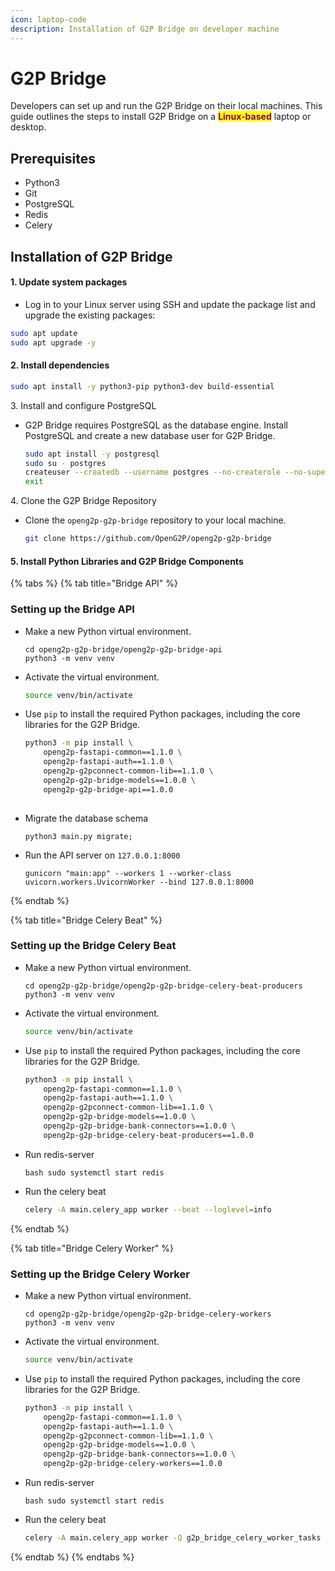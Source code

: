 ```yaml
---
icon: laptop-code
description: Installation of G2P Bridge on developer machine
---
```


# G2P Bridge

Developers can set up and run the G2P Bridge on their local machines. This guide outlines the steps to install G2P Bridge on a <mark style="color:purple;">**Linux-based**</mark> laptop or desktop.

## Prerequisites

* Python3
* Git
* PostgreSQL
* Redis
* Celery

## Installation of G2P Bridge

#### 1. Update system packages

* Log in to your Linux server using SSH and update the package list and upgrade the existing packages:

```bash
sudo apt update
sudo apt upgrade -y
```

#### 2. Install dependencies

```bash
sudo apt install -y python3-pip python3-dev build-essential

```

3\. Install and configure PostgreSQL

*   G2P Bridge requires PostgreSQL as the database engine. Install PostgreSQL and create a new database user for G2P Bridge.

    ```bash
    sudo apt install -y postgresql
    sudo su - postgres
    createuser --createdb --username postgres --no-createrole --no-superuser --pwprompt g2p_bridge_user
    exit
    ```

4\. Clone the G2P Bridge Repository

*   Clone the `openg2p-g2p-bridge` repository to your local machine.

    ```bash
    git clone https://github.com/OpenG2P/openg2p-g2p-bridge
    ```

#### 5. Install Python Libraries and G2P Bridge Components <a href="#docs-internal-guid-f8d8e15e-7fff-3872-8a9f-bfbb05735977" id="docs-internal-guid-f8d8e15e-7fff-3872-8a9f-bfbb05735977"></a>

{% tabs %}
{% tab title="Bridge API" %}
### Setting up the Bridge API

*   Make a new Python virtual environment.

    ```
    cd openg2p-g2p-bridge/openg2p-g2p-bridge-api
    python3 -m venv venv
    ```
*   Activate the virtual environment.

    ```bash
    source venv/bin/activate
    ```
*   Use `pip` to install the required Python packages, including the core libraries for the G2P Bridge.

    ```bash
    python3 -m pip install \
        openg2p-fastapi-common==1.1.0 \
        openg2p-fastapi-auth==1.1.0 \
        openg2p-g2pconnect-common-lib==1.1.0 \
        openg2p-g2p-bridge-models==1.0.0 \
        openg2p-g2p-bridge-api==1.0.0
        
    ```
*   Migrate the database schema

    ```
    python3 main.py migrate; 
    ```
*   Run the API server on `127.0.0.1:8000`

    ```
    gunicorn "main:app" --workers 1 --worker-class uvicorn.workers.UvicornWorker --bind 127.0.0.1:8000
    ```
{% endtab %}

{% tab title="Bridge Celery Beat" %}
### Setting up the Bridge Celery Beat

*   Make a new Python virtual environment.

    ```
    cd openg2p-g2p-bridge/openg2p-g2p-bridge-celery-beat-producers
    python3 -m venv venv
    ```
*   Activate the virtual environment.

    ```bash
    source venv/bin/activate
    ```
*   Use `pip` to install the required Python packages, including the core libraries for the G2P Bridge.

    ```bash
    python3 -m pip install \
        openg2p-fastapi-common==1.1.0 \
        openg2p-fastapi-auth==1.1.0 \
        openg2p-g2pconnect-common-lib==1.1.0 \
        openg2p-g2p-bridge-models==1.0.0 \
        openg2p-g2p-bridge-bank-connectors==1.0.0 \
        openg2p-g2p-bridge-celery-beat-producers==1.0.0    
    ```
*   Run redis-server

    ```
    bash sudo systemctl start redis
    ```
*   Run the celery beat

    ```bash
    celery -A main.celery_app worker --beat --loglevel=info
    ```
{% endtab %}

{% tab title="Bridge Celery Worker" %}
### Setting up the Bridge Celery Worker

*   Make a new Python virtual environment.

    ```
    cd openg2p-g2p-bridge/openg2p-g2p-bridge-celery-workers
    python3 -m venv venv
    ```
*   Activate the virtual environment.

    ```bash
    source venv/bin/activate
    ```
*   Use `pip` to install the required Python packages, including the core libraries for the G2P Bridge.

    ```bash
    python3 -m pip install \
        openg2p-fastapi-common==1.1.0 \
        openg2p-fastapi-auth==1.1.0 \
        openg2p-g2pconnect-common-lib==1.1.0 \
        openg2p-g2p-bridge-models==1.0.0 \
        openg2p-g2p-bridge-bank-connectors==1.0.0 \
        openg2p-g2p-bridge-celery-workers==1.0.0    
    ```
*   Run redis-server

    ```
    bash sudo systemctl start redis
    ```
*   Run the celery beat

    ```bash
    celery -A main.celery_app worker -Q g2p_bridge_celery_worker_tasks --loglevel=info
    ```
{% endtab %}
{% endtabs %}
